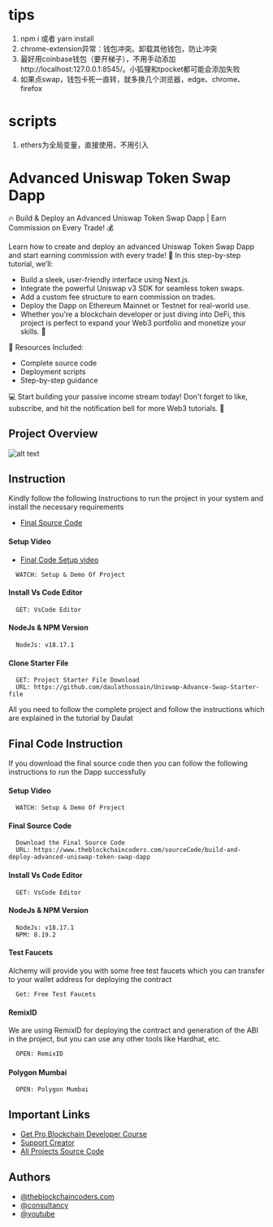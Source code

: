 # tips
1. npm i 或者 yarn install
2. chrome-extension异常：钱包冲突。卸载其他钱包，防止冲突
3. 最好用coinbase钱包（要开梯子），不用手动添加 http://localhost:127.0.0.1:8545/。小狐狸和tpocket都可能会添加失败
4. 如果点swap，钱包卡死一直转，就多换几个浏览器，edge、chrome、firefox

# scripts
1. ethers为全局变量，直接使用，不用引入

# Advanced Uniswap Token Swap Dapp

🔥 Build & Deploy an Advanced Uniswap Token Swap Dapp | Earn Commission on Every Trade! 💰

Learn how to create and deploy an advanced Uniswap Token Swap Dapp and start earning commission with every trade! 🚀 In this step-by-step tutorial, we’ll:

- Build a sleek, user-friendly interface using Next.js.
- Integrate the powerful Uniswap v3 SDK for seamless token swaps.
- Add a custom fee structure to earn commission on trades.
- Deploy the Dapp on Ethereum Mainnet or Testnet for real-world use.
- Whether you're a blockchain developer or just diving into DeFi, this project is perfect to expand your Web3 portfolio and monetize your skills. 💼

🔗 Resources Included:

- Complete source code
- Deployment scripts
- Step-by-step guidance

💻 Start building your passive income stream today! Don't forget to like, subscribe, and hit the notification bell for more Web3 tutorials. 🌟

## Project Overview

![alt text](https://www.daulathussain.com/wp-content/uploads/2025/01/Advanced-Uniswap-Token-Swap-Dapp.jpg)

## Instruction

Kindly follow the following Instructions to run the project in your system and install the necessary requirements

- [Final Source Code](https://www.theblockchaincoders.com/sourceCode/build-and-deploy-advanced-uniswap-token-swap-dapp)

#### Setup Video

- [Final Code Setup video](https://www.youtube.com/watch?v=LlX-39ywxsU)

```https://code.visualstudio.com/download
  WATCH: Setup & Demo Of Project
```

#### Install Vs Code Editor

```https://code.visualstudio.com/download
  GET: VsCode Editor
```

#### NodeJs & NPM Version

```https://nodejs.org/en/download
  NodeJs: v18.17.1

```

#### Clone Starter File

```
  GET: Project Starter File Download
  URL: https://github.com/daulathussain/Uniswap-Advance-Swap-Starter-file
```

All you need to follow the complete project and follow the instructions which are explained in the tutorial by Daulat

## Final Code Instruction

If you download the final source code then you can follow the following instructions to run the Dapp successfully

#### Setup Video

```https://code.visualstudio.com/download
  WATCH: Setup & Demo Of Project
```

#### Final Source Code

```
  Download the Final Source Code
  URL: https://www.theblockchaincoders.com/sourceCode/build-and-deploy-advanced-uniswap-token-swap-dapp
```

#### Install Vs Code Editor

```https://code.visualstudio.com/download
  GET: VsCode Editor
```

#### NodeJs & NPM Version

```https://nodejs.org/en/download
  NodeJs: v18.17.1
  NPM: 8.19.2
```

#### Test Faucets

Alchemy will provide you with some free test faucets which you can transfer to your wallet address for deploying the contract

```https://www.alchemy.com/faucets
  Get: Free Test Faucets
```

#### RemixID

We are using RemixID for deploying the contract and generation of the ABI in the project, but you can use any other tools like Hardhat, etc.

```https://remix-project.org
  OPEN: RemixID
```

#### Polygon Mumbai

```https://mumbai.polygonscan.com/
  OPEN: Polygon Mumbai
```

## Important Links

- [Get Pro Blockchain Developer Course](https://www.theblockchaincoders.com/pro-nft-marketplace)
- [Support Creator](https://bit.ly/Support-Creator)
- [All Projects Source Code](https://www.theblockchaincoders.com/SourceCode)

## Authors

- [@theblockchaincoders.com](https://www.theblockchaincoders.com/)
- [@consultancy](https://www.theblockchaincoders.com/consultancy)
- [@youtube](https://www.youtube.com/@daulathussain)
